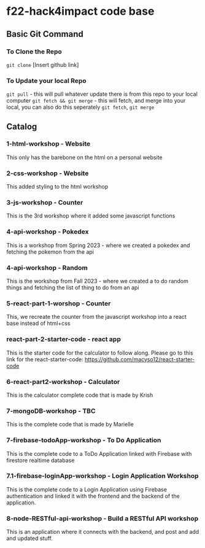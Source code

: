 # f22-hack4impact code base 

## Basic Git Command 
### To Clone the Repo 
`git clone` [Insert github link]

### To Update your local Repo 
`git pull` - this will pull whatever update there is from this repo to your local computer 
`git fetch && git merge` - this will fetch, and merge into your local, you can also do this seperately `git fetch`, `git merge`

## Catalog


### 1-html-workshop - Website
This only has the barebone on the html on a personal website

### 2-css-workshop - Website
This added styling to the html workshop

### 3-js-workshop - Counter
This is the 3rd workshop where it added some javascript functions 

### 4-api-workshop - Pokedex
This is a workshop from Spring 2023 - where we created a pokedex and fetching the pokemon from the api 

### 4-api-workshop - Random
This is the workshop from Fall 2023 - where we created a to do random things and fetching the list of thing to do from an api

### 5-react-part-1-worshop - Counter
This, we recreate the counter from the javascript workshop into a react base instead of html+css

### react-part-2-starter-code - react app
This is the starter code for the calculator to follow along. Please go to this link for the react-starter-code: https://github.com/macyso12/react-starter-code

### 6-react-part2-workshop - Calculator
This is the calculator complete code that is made by Krish 

### 7-mongoDB-workshop - TBC
This is the complete code that is made by Marielle 

### 7-firebase-todoApp-workshop - To Do Application
This is the complete code to a ToDo Application linked with Firebase with firestore realtime database

### 7.1-firebase-loginApp-workshop - Login Application Workshop
This is the complete code to a Login Application using Firebase authentication and linked it with the frontend and the backend of the application.

### 8-node-RESTful-api-workshop - Build a RESTful API workshop
This is an application where it connects with the backend, and post and add and updated stuff.
